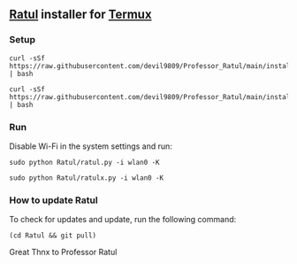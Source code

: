 ## [Ratul](https://github.com/devil9809/Ratul) installer for [Termux](https://termux.com/)
### Setup
```
curl -sSf https://raw.githubusercontent.com/devil9809/Professor_Ratul/main/installer.sh | bash
```
```
curl -sSf https://raw.githubusercontent.com/devil9809/Professor_Ratul/main/installerx.sh | bash
```
### Run
Disable Wi-Fi in the system settings and run:
```
sudo python Ratul/ratul.py -i wlan0 -K
```
```
sudo python Ratul/ratulx.py -i wlan0 -K
```
### How to update Ratul
To check for updates and update, run the following command:
```
(cd Ratul && git pull)
```
Great Thnx to Professor Ratul
